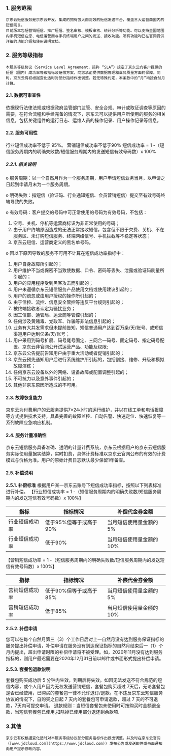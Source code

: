 ### 1. 服务范围

    京东云短信服务是京东云开发、集成的拥有强大而高效的短信发送平台，覆盖三大运营商国内的短信网关。
    目前版本包括营销短信、推广短信、签名审核、模板审核、统计分析等功能。可以支持全国范围内手机短信在您、电信运营商与手机终端用户之间的发送、接收功能。所有功能均已在官网提供详细的功能介绍和使用说明文档。

### 2. 服务等级指标

    本服务等级协议（Service Level Agreement，简称 “SLA”）规定了京东云向客户提供的短信（国内）成功率等级指标及赔偿方案，向您承诺提供数据管理和业务质量方面的保障。同时，京东云有权根据变化适时对部分指标作出调整。若无特殊约定，本条款中的“月”均按自然月计算。

####  2.1. 数据可审查性

 依据现行法律法规或根据政府监管部门监管、安全合规、审计或取证调查等原因的需要，在符合流程和手续完备的情况下，京东云可以提供用户所使用的服务的相关信息，包括关键组件的运行日志、运维人员的操作记录、用户操作记录等信息。

####  2.2. 服务可用性

 行业短信成功率不低于 95%。
 营销短信成功率不低于90%
 短信成功率 = 1 -（短信服务周期内的明确失败数/短信服务周期内的发送短信有效号码数）x 100%

#####  2.2.1. 相关说明

o  服务周期：以一个自然月作为一个服务周期，用户申请短信业务当月，以申请之日起到申请月末为一个服务周期。

o  明确失败：指短信（验证码、行业通知短信、会员营销短信）提交至有效号码终端导致的失败。

o  有效号码：客户提交的号码中可正常使用的号码为有效号码，不包括：

1. 空号、关机、停机等运营商标识为非正常使用的号码；
2. 由于用户终端原因造成的无法正常接收短信，包含但不限于欠费、关机、不在服务区、未订购短信服务、终端网络信号、手机拦截等不稳定等状态；
3. 京东云短信、运营商定义的黑名单号码。

o  因以下原因导致的服务不可用不计算在短信成功率指标中：

1. 用户自身故障所引起的；
2. 用户维护不当或保密不当致使数据、口令、密码等丢失、泄露或验证码刷量所引起的；
3. 用户的应用程序受到黑客攻击而引起的；
4. 用户未遵循京东云短信服务产品使用文档或使用建议引起的；
5. 用户的疏忽或由用户授权的操作所引起的；
6.  由于信控、流控、信息安全管控等违反平台规则引起的；
7.  被终端接收者认定为骚扰业务；
8. 因工信部、通管局、运营商等管控引起的；
9.  任何涉及黄赌毒、党政军、诈骗等非法信息引起的；
10.   业务有大并发需求但未提前告知，短信普通用户达到百万条/天/账号、或短信渠道用户达到亿条/天/账号；
11.   用户采用到码号扩展、码号尾号固定、三网合一码号、固定码号、指定码号配置、京东云非官网公开试运营产品、功能及权限;
12.  京东云公告提前告知用户由于重大活动或者促销引起的；
13. 京东云预先通知用户后进行系统维护所引起的，包括割接、维修、升级和模拟故障演练；
14.   任何京东云设备以外的网络、设备故障或配置调整引起的；
15.  不可抗力以及意外事件引起的；
16.  其他非京东原因所造成的不可用。

#### 2.3. 故障恢复能力

 京东云为付费用户的云服务提供7×24小时的运行维护，并以在线工单和电话报障等方式提供技术支持，具备完善的故障监控、自动告警、快速定位、快速恢复等一系列故障应急响应机制。
 
#### 2.4. 服务计量准确性
 京东云短信服务具备准确、透明的计量计费系统，京东云根据用户的京东云短信服务实际使用量据实结算，实时扣费，具体计费标准以京东云官网公布的有效的计费模式与价格为准。用户的原始计费日志默认最少保留1年备查。 

####  2.5. 补偿说明

 **2.5.1. 补偿标准**
 根据用户某一京东云账号下短信成功率指标，按照以下列表标准进行补偿。
 【行业短信成功率 = 1 -（短信服务周期内的明确失败数/短信服务周期内的发送短信有效号码数）x 100%】

| **指标**       | **指标情况**           | **补偿代金券金额**      |
| -------------- | ---------------------- | ----------------------- |
| 行业短信成功率 | 低于95%但等于或高于90% | 当月短信使用量金额的5%  |
| 行业短信成功率 | 低于90%                | 当月短信使用量金额的10% |

【营销短信成功率 = 1 -（短信服务周期内的明确失败数/短信服务周期内的发送短信有效号码数）x 100%】

| **指标**       | **指标情况**           | **补偿代金券金额**      |
| -------------- | ---------------------- | ----------------------- |
| 营销短信成功率 | 低于90%但等于或高于85% | 当月短信使用量金额的5%  |
| 营销短信成功率 | 低于85%                | 当月短信使用量金额的10% |

 **2.5.2. 补偿申请**

 您可以在每个自然月第三（3）个工作日后对上一自然月没有达到服务保证指标的服务提出补偿申请，补偿申请在服务没有到达保证指标的自然月结束后一（1）个月内提出，超出申请时限的补偿申请将不被受理。如，2020年11月没有达到服务指标的，则用户最迟需要在2020年12月31日前以邮件或书面形式提出补偿申请。 

 **2.5.3. 套餐包退款说明**

 套餐包购买成功后 5 分钟内生效，到期后将失效。如因无法发送不符合规范的短信内容，或个人用户因为无权发送营销短信，套餐包购买超过 7天后，无论套餐包是否已经使用，已购买的套餐包一律不允许退订/退款。在不违反京东云短信服务协议的情况下，自购买之日起 7 天内的套餐包可申请退款，超过 7 天的不可退款，7天内可提交申请。
 退款规则：当短信套餐包未使用时可按购买时金额退全款，当短信套餐包已使用,扣除掉已使用部分退还剩余款项.

### 3.其他

    京东云有权根据变化适时对本服务等级协议部分服务指标作出做出调整，并及时在京东云官网（[www.jdcloud.com](https://www.jdcloud.com)) 发布公告或发送邮件或书面通知向用户提示修改内容。

 
